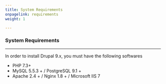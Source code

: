 ```yaml
---
title: System Requirements
onpagelink: requirements
weight: 1

---
```


### **System Requirements**
-------------------

In order to install Drupal 9.x, you must have the following softwares

- PHP 7.3+
- MySQL 5.5.3 + / PostgreSQL 9.1 +
- Apache 2.4 + / Nginx 1.8 + / Microsoft IIS 7
 

